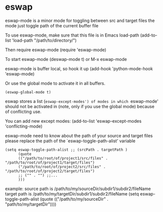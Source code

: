# eswap
eswap-mode is a minor mode for toggling between src and target files
the mode just toggle path of the current buffer file

To use eswap-mode, make sure that this file is in Emacs load-path
    (add-to-list 'load-path "/path/to/directory/")

Then require eswap-mode
    (require 'eswap-mode)

To start eswap-mode
    (deswap-mode t) or M-x eswap-mode

eswap-mode is buffer local, so hook it up
    (add-hook 'python-mode-hook 'eswap-mode)

Or use the global mode to activate it in all buffers.

    (eswap-global-mode t)

eswap stores a list (`eswap-except-modes') of modes in
which `eswap-mode' should not be activated in (note, only if
you use the global mode) because of conflicting use.

You can add new except modes:
    (add-to-list 'eswap-except-modes 'conflicting-mode)

eswap-mode need to know about the path of your source and target files
please replace the path of the `eswap-toggle-path-alist' variable

    (setq eswap-toggle-path-alist ;; (srcPath . targetPath )
          (quote
          (("/path/to/root/of/project1/src/files" . "/path/to/root/of/project1/target/files")
          ("/path/to/root/of/project2/src/files" . "/path/to/root/of/project2/target/files")
          ;; ("" . "") ;;...
          )))

example:
    source path is /path/to/my/sourceDir/subdir1/subdir2/fileName
    target path is /path/to/my/targetDir/subdir1/subdir2/fileName
    (setq eswap-toggle-path-alist
          (quote
           (("/path/to/my/sourceDir" . "path/to/my/targetDir"))))
